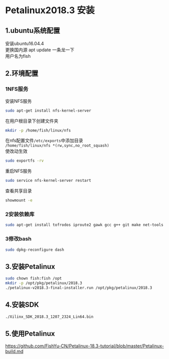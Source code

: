# Petalinux2018.3 安装
## 1.ubuntu系统配置
安装ubuntu16.04.4  
更换国内源 apt update 一条龙一下  
用户名为fish
## 2.环境配置
### 1NFS服务
安装NFS服务
```bash
sudo apt-get install nfs-kernel-server
```
在用户根目录下创建文件夹
```bash
mkdir -p /home/fish/linux/nfs
```
在nfs配置文件`/etc/exports`中添加目录  
`/home/fish/linux/nfs *(rw,sync,no_root_squash)`  
使改动生效
```bash
sudo exportfs -rv
```
重启NFS服务
```bash
sudo service nfs-kernel-server restart
```
查看共享目录
```bash
showmount -e
```
### 2安装依赖库
```bash
sudo apt-get install tofrodos iproute2 gawk gcc g++ git make net-tools libncurses5-dev tftpd zlib1g:i386 libssl-dev flex bison libselinux1 gnupg wget diffstat chrpath socat xterm autoconf libtool tar unzip texinfo zlib1g-dev gcc-multilib build-essential libsdl1.2-dev libglib2.0-dev screen pax gzip automake
```
### 3修改bash
```bash
sudo dpkg-reconfigure dash
```
## 3.安装Petalinux
```bash
sudo chown fish:fish /opt
mkdir -p /opt/pkg/petalinux/2018.3
./petalinux-v2018.3-final-installer.run /opt/pkg/petalinux/2018.3
```
## 4.安装SDK
```bash
./Xilinx_SDK_2018.3_1207_2324_Lin64.bin
```
## 5.使用Petalinux
https://github.com/FishYu-CN/Petalinux-18.3-tutorial/blob/master/Petalinux-build.md
